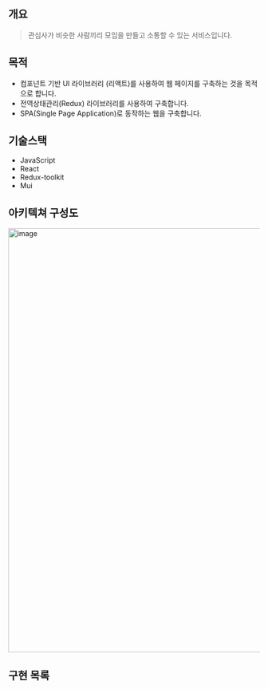## 개요
> 관심사가 비슷한 사람끼리 모임을 만들고 소통할 수 있는 서비스입니다.

## 목적
- 컴포넌트 기반 UI 라이브러리 (리액트)를 사용하여 웹 페이지를 구축하는 것을 목적으로 합니다.
- 전역상태관리(Redux) 라이브러리를 사용하여 구축합니다.
- SPA(Single Page Application)로 동작하는 웹을 구축합니다.

## 기술스택
- JavaScript
- React
- Redux-toolkit
- Mui

## 아키텍쳐 구성도
<img width="851" alt="image" src="https://github.com/prebird/weGatherFrontend/assets/78974381/04313bf9-f7df-48a7-a984-d56b9a7d2f51">



## 구현 목록
